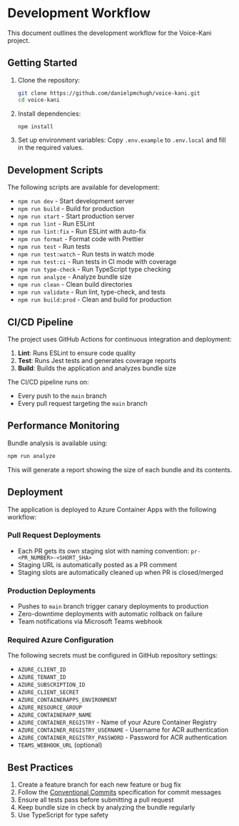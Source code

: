 # Development Workflow

This document outlines the development workflow for the Voice-Kani project.

## Getting Started

1. Clone the repository:
   ```bash
   git clone https://github.com/danielpmchugh/voice-kani.git
   cd voice-kani
   ```

2. Install dependencies:
   ```bash
   npm install
   ```

3. Set up environment variables:
   Copy `.env.example` to `.env.local` and fill in the required values.

## Development Scripts

The following scripts are available for development:

- `npm run dev` - Start development server
- `npm run build` - Build for production
- `npm run start` - Start production server
- `npm run lint` - Run ESLint
- `npm run lint:fix` - Run ESLint with auto-fix
- `npm run format` - Format code with Prettier
- `npm run test` - Run tests
- `npm run test:watch` - Run tests in watch mode
- `npm run test:ci` - Run tests in CI mode with coverage
- `npm run type-check` - Run TypeScript type checking
- `npm run analyze` - Analyze bundle size
- `npm run clean` - Clean build directories
- `npm run validate` - Run lint, type-check, and tests
- `npm run build:prod` - Clean and build for production

## CI/CD Pipeline

The project uses GitHub Actions for continuous integration and deployment:

1. **Lint**: Runs ESLint to ensure code quality
2. **Test**: Runs Jest tests and generates coverage reports
3. **Build**: Builds the application and analyzes bundle size

The CI/CD pipeline runs on:
- Every push to the `main` branch
- Every pull request targeting the `main` branch

## Performance Monitoring

Bundle analysis is available using:

```bash
npm run analyze
```

This will generate a report showing the size of each bundle and its contents.

## Deployment

The application is deployed to Azure Container Apps with the following workflow:

### Pull Request Deployments
- Each PR gets its own staging slot with naming convention: `pr-<PR_NUMBER>-<SHORT_SHA>`
- Staging URL is automatically posted as a PR comment
- Staging slots are automatically cleaned up when PR is closed/merged

### Production Deployments  
- Pushes to `main` branch trigger canary deployments to production
- Zero-downtime deployments with automatic rollback on failure
- Team notifications via Microsoft Teams webhook

### Required Azure Configuration
The following secrets must be configured in GitHub repository settings:
- `AZURE_CLIENT_ID`
- `AZURE_TENANT_ID` 
- `AZURE_SUBSCRIPTION_ID`
- `AZURE_CLIENT_SECRET`
- `AZURE_CONTAINERAPPS_ENVIRONMENT`
- `AZURE_RESOURCE_GROUP`
- `AZURE_CONTAINERAPP_NAME`
- `AZURE_CONTAINER_REGISTRY` - Name of your Azure Container Registry
- `AZURE_CONTAINER_REGISTRY_USERNAME` - Username for ACR authentication
- `AZURE_CONTAINER_REGISTRY_PASSWORD` - Password for ACR authentication
- `TEAMS_WEBHOOK_URL` (optional)

## Best Practices

1. Create a feature branch for each new feature or bug fix
2. Follow the [Conventional Commits](https://www.conventionalcommits.org/) specification for commit messages
3. Ensure all tests pass before submitting a pull request
4. Keep bundle size in check by analyzing the bundle regularly
5. Use TypeScript for type safety
